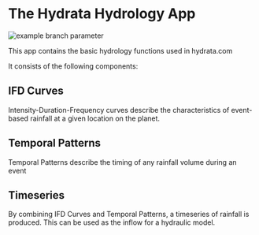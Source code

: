 # The Hydrata Hydrology App

![example branch parameter](https://github.com/Hydrata/hydrology/workflows/pytest-hydrology/badge.svg)

This app contains the basic hydrology functions used in hydrata.com

It consists of the following components:

## IFD Curves
Intensity-Duration-Frequency curves describe the characteristics of event-based rainfall at a given location on the planet. 

## Temporal Patterns
Temporal Patterns describe the timing of any rainfall volume during an event

## Timeseries
By combining IFD Curves and Temporal Patterns, a timeseries of rainfall is produced. This can be used as the inflow for a hydraulic model. 